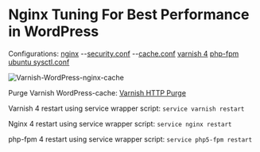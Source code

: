 # Nginx Tuning For Best Performance in WordPress

Configurations:
[nginx](https://github.com/hyperbrains/nginx-varnish-wordpress/tree/master/nginx)
  --[security.conf](https://github.com/hyperbrains/nginx-varnish-wordpress/blob/master/nginx/conf.d/security.conf)
  --[cache.conf](https://github.com/hyperbrains/nginx-varnish-wordpress/blob/master/nginx/conf.d/cache.conf)
[varnish 4](https://github.com/hyperbrains/nginx-varnish-wordpress/tree/master/varnish)
[php-fpm](https://github.com/hyperbrains/nginx-varnish-wordpress/tree/master/php5-fpm)
[ubuntu sysctl.conf](https://github.com/hyperbrains/nginx-varnish-wordpress/tree/master/ubuntu)

![Varnish-WordPress-nginx-cache](https://i.imgur.com/wwVBB1q.png)

Purge Varnish WordPress-cache: [Varnish HTTP Purge](https://wordpress.org/plugins/varnish-http-purge/)

Varnish 4 restart using service wrapper script: `service varnish restart`

Nginx 4 restart using service wrapper script: `service nginx restart`

php-fpm 4 restart using service wrapper script: `service php5-fpm restart`
